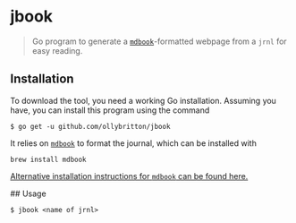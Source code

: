 # jbook
> Go program to generate a [`mdbook`](https://github.com/rust-lang/mdBook)-formatted webpage from a `jrnl` for easy reading.

## Installation
To download the tool, you need a working Go installation. Assuming you have, you can install this program using the command

```
$ go get -u github.com/ollybritton/jbook
```

It relies on [`mdbook`](https://github.com/rust-lang/mdBook) to format the journal, which can be installed with

```
brew install mdbook
```

[Alternative installation instructions for `mdbook` can be found here.](https://github.com/rust-lang/mdBook#installation)

## Usage
```
$ jbook <name of jrnl>
```